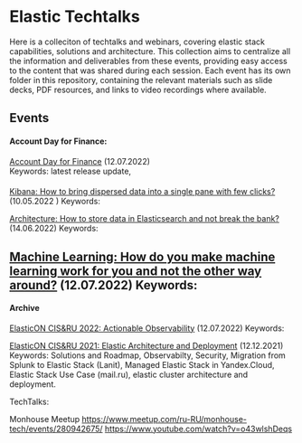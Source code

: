 # Elastic Techtalks
Here is a colleciton of techtalks and webinars, covering elastic stack capabilities, solutions and architecture. This collection aims to centralize all the information and deliverables from these events, providing easy access to the content that was shared during each session. Each event has its own folder in this repository, containing the relevant materials such as slide decks, PDF resources, and links to video recordings where available.

## Events

#### Account Day for Finance:

[Account Day for Finance](./accountday/account-days.md) (12.07.2022)
<br>Keywords: latest release update, 

#### 
[Kibana: How to bring dispersed data into a single pane with few clicks?](./elastic-1-kibana-techtalk-EEU/kibana-readme.md)  (10.05.2022 )
Keywords:

[Architecture: How to store data in Elasticsearch and not break the bank?](./elastic-2-architecture-techtalk-EEU/architecture-readme.md) (14.06.2022) 
Keywords:

[Machine Learning: How do you make machine learning work for you and not the other way around?](./elastic-3-ML-techtalk-EEU/machinelearning-readme.md) (12.07.2022)
Keywords:
-------
#### Archive
[ElasticON CIS&RU 2022: Actionable Observability](./elasticonru_actionable_observability/actionable-o11y.md) (12.07.2022)
Keywords: 

[ElasticON CIS&RU 2021: Elastic Architecture and Deployment](https://events.elastic.co/russiaelasticday2021) (12.12.2021)
Keywords: Solutions and Roadmap, Observabilty, Security, Migration from Splunk to Elastic Stack (Lanit), Managed Elastic Stack in Yandex.Cloud, Elastic Stack Use Case (mail.ru), elastic cluster architecture and deployment.  

TechTalks: 

Monhouse Meetup 
https://www.meetup.com/ru-RU/monhouse-tech/events/280942675/ 
https://www.youtube.com/watch?v=o43wlshDeqs  




